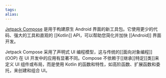 ```yaml
---
tags: 
alias:
---
```


[Jetpack Compose](https://developer.android.com/courses/pathways/compose?hl=zh-cn) 是用于构建原生 Android 界面的新工具包。它使用更少的代码、强大的工具和直观的 [[Kotlin]] API，可以帮助您简化并加快 [[Android]] 界面开发。

Jetpack Compose 采用了声明式 UI 编程模型，这与传统的[[面向对象编程]] (OOP) 在 UI 开发中的应用有显著不同。Compose 不依赖于[[继承]]特定[[类]]来定义 UI 组件或布局，而是使用 Kotlin 的函数和特性，如高阶函数、扩展函数和委托，来创建和组合 UI。


